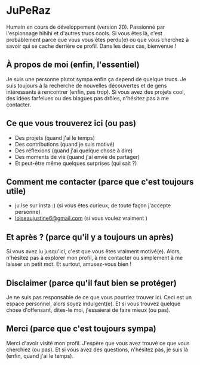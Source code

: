 # JuPeRaz

Humain en cours de développement (version 20). 
Passionné par l'espionnage hihihi et d'autres trucs cools. 
Si vous êtes là, c'est probablement parce que vous vous êtes perdu(e) 
ou que vous cherchez à savoir qui se cache derrière ce profil. 
Dans les deux cas, bienvenue !

## À propos de moi (enfin, l'essentiel)

Je suis une personne plutot sympa enfin ça depend de quelque trucs. 
Je suis toujours à la recherche de nouvelles découvertes et de gens 
intéressants à rencontrer (enfin, pas trop). 
Si vous avez des projets cool, des idées farfelues ou des blagues 
pas drôles, n'hésitez pas à me contacter.

## Ce que vous trouverez ici (ou pas)

*   Des projets (quand j'ai le temps)
*   Des contributions (quand je suis motivé)
*   Des réflexions (quand j'ai quelque chose à dire)
*   Des moments de vie (quand j'ai envie de partager)
*   Et peut-être même quelques surprises (qui sait ?)

## Comment me contacter (parce que c'est toujours utile)


*   ju.lse sur insta :) (si vous êtes curieux, de toute façon j'accepte personne)
*   loiseaujustine6@gmail.com (si vous voulez vraiment )


## Et après ? (parce qu'il y a toujours un après)

Si vous avez lu jusqu'ici, c'est que vous êtes vraiment motivé(e). 
Alors, n'hésitez pas à explorer mon profil, à me contacter ou 
simplement à me laisser un petit mot. 
Et surtout, amusez-vous bien !

## Disclaimer (parce qu'il faut bien se protéger)

Je ne suis pas responsable de ce que vous pourriez trouver ici. 
Ceci est un espace personnel, alors soyez indulgent(e). 
Et si vous trouvez quelque chose d'offensant, dites-le moi, 
j'essaierai de faire mieux (ou pas).

## Merci (parce que c'est toujours sympa)

Merci d'avoir visité mon profil. 
J'espère que vous avez trouvé ce que vous cherchiez (ou pas). 
Et si vous avez des questions, n'hésitez pas, je suis là 
(enfin, quand j'ai le temps).
